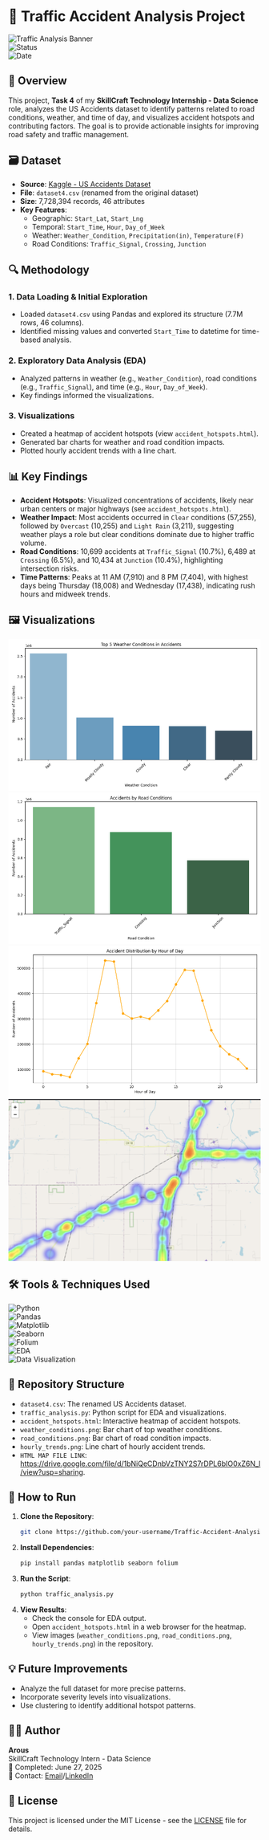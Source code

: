 # 🌟 Traffic Accident Analysis Project

![Traffic Analysis Banner](https://img.shields.io/badge/Project-Traffic%20Accident%20Analysis-blueviolet?style=for-the-badge)  
![Status](https://img.shields.io/badge/Status-Completed-brightgreen?style=for-the-badge)  
![Date](https://img.shields.io/badge/Date-June%2027%202025-orange?style=for-the-badge)

## 📖 Overview
This project, **Task 4** of my **SkillCraft Technology Internship - Data Science** role, analyzes the US Accidents dataset to identify patterns related to road conditions, weather, and time of day, and visualizes accident hotspots and contributing factors. The goal is to provide actionable insights for improving road safety and traffic management.

## 🗃️ Dataset
- **Source**: [Kaggle - US Accidents Dataset](https://www.kaggle.com/datasets/sobhanmoosavi/us-accidents)
- **File**: `dataset4.csv` (renamed from the original dataset)
- **Size**: 7,728,394 records, 46 attributes
- **Key Features**:
  - Geographic: `Start_Lat`, `Start_Lng`
  - Temporal: `Start_Time`, `Hour`, `Day_of_Week`
  - Weather: `Weather_Condition`, `Precipitation(in)`, `Temperature(F)`
  - Road Conditions: `Traffic_Signal`, `Crossing`, `Junction`

## 🔍 Methodology
### 1. Data Loading & Initial Exploration
- Loaded `dataset4.csv` using Pandas and explored its structure (7.7M rows, 46 columns).
- Identified missing values and converted `Start_Time` to datetime for time-based analysis.

### 2. Exploratory Data Analysis (EDA)
- Analyzed patterns in weather (e.g., `Weather_Condition`), road conditions (e.g., `Traffic_Signal`), and time (e.g., `Hour`, `Day_of_Week`).
- Key findings informed the visualizations.

### 3. Visualizations
- Created a heatmap of accident hotspots (view `accident_hotspots.html`).
- Generated bar charts for weather and road condition impacts.
- Plotted hourly accident trends with a line chart.

## 📊 Key Findings
- **Accident Hotspots**: Visualized concentrations of accidents, likely near urban centers or major highways (see `accident_hotspots.html`).
- **Weather Impact**: Most accidents occurred in `Clear` conditions (57,255), followed by `Overcast` (10,255) and `Light Rain` (3,211), suggesting weather plays a role but clear conditions dominate due to higher traffic volume.
- **Road Conditions**: 10,699 accidents at `Traffic_Signal` (10.7%), 6,489 at `Crossing` (6.5%), and 10,434 at `Junction` (10.4%), highlighting intersection risks.
- **Time Patterns**: Peaks at 11 AM (7,910) and 8 PM (7,404), with highest days being Thursday (18,008) and Wednesday (17,438), indicating rush hours and midweek trends.

## 🖼️ Visualizations
![Weather Conditions](weather_conditions.png)
![Road Conditions](road_conditions.png)
![Hourly Trends](hourly_trends.png)
![Map Analysis](map.png)

## 🛠️ Tools & Techniques Used
![Python](https://img.shields.io/badge/Python-3.13-3776AB?style=flat-square&logo=python)  
![Pandas](https://img.shields.io/badge/Pandas-1.5.3-150458?style=flat-square&logo=pandas)  
![Matplotlib](https://img.shields.io/badge/Matplotlib-3.7.1-FF6F61?style=flat-square&logo=python)  
![Seaborn](https://img.shields.io/badge/Seaborn-0.12.2-FF9F00?style=flat-square&logo=python)  
![Folium](https://img.shields.io/badge/Folium-0.14.0-228B22?style=flat-square)  
![EDA](https://img.shields.io/badge/Technique-EDA-00CED1?style=flat-square)  
![Data Visualization](https://img.shields.io/badge/Technique-Data%20Visualization-4682B4?style=flat-square)

## 📂 Repository Structure
- `dataset4.csv`: The renamed US Accidents dataset.
- `traffic_analysis.py`: Python script for EDA and visualizations.
- `accident_hotspots.html`: Interactive heatmap of accident hotspots.
- `weather_conditions.png`: Bar chart of top weather conditions.
- `road_conditions.png`: Bar chart of road condition impacts.
- `hourly_trends.png`: Line chart of hourly accident trends.
- `HTML MAP FILE LINK`: https://drive.google.com/file/d/1bNiQeCDnbVzTNY2S7rDPL6bIO0xZ6N_l/view?usp=sharing.

## 🚀 How to Run
1. **Clone the Repository**:
   ```bash
   git clone https://github.com/your-username/Traffic-Accident-Analysis.git
   ```
2. **Install Dependencies**:
   ```bash
   pip install pandas matplotlib seaborn folium
   ```
3. **Run the Script**:
   ```bash
   python traffic_analysis.py
   ```
4. **View Results**:
   - Check the console for EDA output.
   - Open `accident_hotspots.html` in a web browser for the heatmap.
   - View images (`weather_conditions.png`, `road_conditions.png`, `hourly_trends.png`) in the repository.

## 💡 Future Improvements
- Analyze the full dataset for more precise patterns.
- Incorporate severity levels into visualizations.
- Use clustering to identify additional hotspot patterns.

## 👩‍💻 Author
**Arous**  
SkillCraft Technology Intern - Data Science  
📅 Completed: June 27, 2025  
📧 Contact: [Email](shubhamkuya@gmail.com)/[LinkedIn](https://www.linkedin.com/in/shubham-kumar-46422128a/)  

## 📜 License
This project is licensed under the MIT License - see the [LICENSE](LICENSE) file for details.
